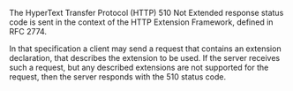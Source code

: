 The HyperText Transfer Protocol (HTTP) 510 Not Extended
response status code is sent in the context of the HTTP Extension Framework, defined in
RFC 2774.

In that specification a client may send a request that contains an extension
declaration, that describes the extension to be used. If the server receives such a
request, but any described extensions are not supported for the request, then the server
responds with the 510 status code.
